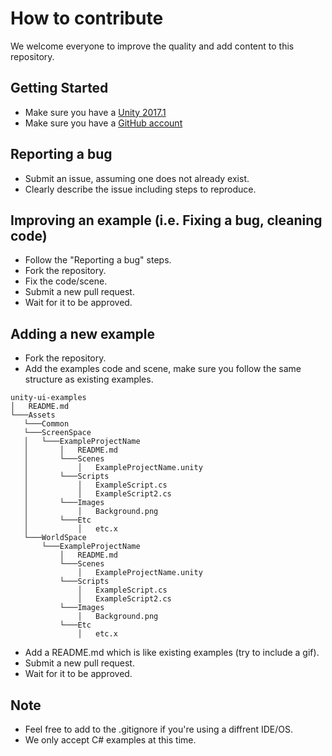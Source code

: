 # How to contribute

We welcome everyone to improve the quality and add content to this repository.

## Getting Started
* Make sure you have a [Unity 2017.1](https://unity3d.com/get-unity/download)
* Make sure you have a [GitHub account](https://github.com/signup/free)

## Reporting a bug
* Submit an issue, assuming one does not already exist.
* Clearly describe the issue including steps to reproduce.

## Improving an example (i.e. Fixing a bug, cleaning code)
* Follow the "Reporting a bug" steps.
* Fork the repository.
* Fix the code/scene.
* Submit a new pull request.
* Wait for it to be approved.

 ## Adding a new example
 * Fork the repository.
 * Add the examples code and scene, make sure you follow the same structure as existing examples.
 ```
unity-ui-examples
│   README.md    
└───Assets
    └───Common
	└───ScreenSpace
	│	└───ExampleProjectName
	│		│   README.md
	│		└───Scenes
	│			│   ExampleProjectName.unity
	│		└───Scripts
	│			│   ExampleScript.cs
	│			│   ExampleScript2.cs
	│		└───Images
	│			│   Background.png
	│		└───Etc
	│			│   etc.x
	└───WorldSpace
		└───ExampleProjectName
			│   README.md
			└───Scenes
				│   ExampleProjectName.unity
			└───Scripts
				│   ExampleScript.cs
				│   ExampleScript2.cs
			└───Images
				│   Background.png
			└───Etc
				│   etc.x
```

 * Add a README.md which is like existing examples (try to include a gif).
 * Submit a new pull request.
 * Wait for it to be approved.
 
 ## Note 
 * Feel free to add to the .gitignore if you're using a diffrent IDE/OS.
 * We only accept C# examples at this time.
